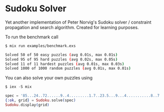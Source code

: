 # Sudoku Solver

Yet another implementation of Peter Norvig's Sudoku solver / constraint
propagation and search algorithm. Created for learning purposes.

To run the benchmark call

```bash
$ mix run examples/benchmark.exs

Solved 50 of 50 easy puzzles (avg 0.01s, max 0.01s)
Solved 95 of 95 hard puzzles (avg 0.02s, max 0.05s)
Solved 11 of 11 hardest puzzles (avg 0.01s, max 0.03s)
Solved 1000 of 1000 random puzzles (avg 0.01s, max 0.01s)
```

You can also solve your own puzzles using

```elixir
$ iex -S mix

spec = '85...24..72......9..4.........1.7..23.5...9...4...........8..7..17..........36.4.'
{:ok, grid} = Sudoku.solve(spec)
Sudoku.display(grid)
```
